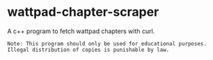 # wattpad-chapter-scraper
A c++ program to fetch wattpad chapters with curl.

`Note: This program should only be used for educational purposes. Illegal distribution of copies is punishable by law.`

